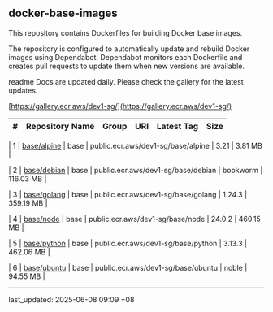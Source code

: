 ## docker-base-images

This repository contains Dockerfiles for building Docker base images.

The repository is configured to automatically update and rebuild Docker images using Dependabot. Dependabot monitors each Dockerfile and creates pull requests to update them when new versions are available.

readme Docs are updated daily. Please check the gallery for the latest updates.

[https://gallery.ecr.aws/dev1-sg/](https://gallery.ecr.aws/dev1-sg/)

| # | Repository Name | Group | URI | Latest Tag | Size |
|---|-----------------|-------|-----|------------|------|

| 1 | [base/alpine](https://gallery.ecr.aws/dev1-sg/base/alpine) | base | public.ecr.aws/dev1-sg/base/alpine | 3.21 | 3.81 MB |

| 2 | [base/debian](https://gallery.ecr.aws/dev1-sg/base/debian) | base | public.ecr.aws/dev1-sg/base/debian | bookworm | 116.03 MB |

| 3 | [base/golang](https://gallery.ecr.aws/dev1-sg/base/golang) | base | public.ecr.aws/dev1-sg/base/golang | 1.24.3 | 359.19 MB |

| 4 | [base/node](https://gallery.ecr.aws/dev1-sg/base/node) | base | public.ecr.aws/dev1-sg/base/node | 24.0.2 | 460.15 MB |

| 5 | [base/python](https://gallery.ecr.aws/dev1-sg/base/python) | base | public.ecr.aws/dev1-sg/base/python | 3.13.3 | 462.06 MB |

| 6 | [base/ubuntu](https://gallery.ecr.aws/dev1-sg/base/ubuntu) | base | public.ecr.aws/dev1-sg/base/ubuntu | noble | 94.55 MB |


---

last_updated: 2025-06-08 09:09 +08